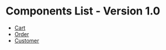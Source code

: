 # Components List - Version 1.0

- [Cart](/v1/cart.md)
- [Order](/v1/order.md)
- [Customer](/v1/customer.md)
